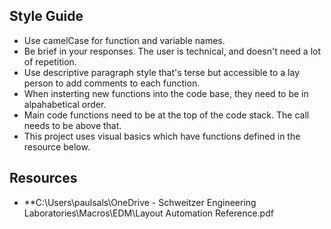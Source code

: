 
## Style Guide
- Use camelCase for function and variable names.
- Be brief in your responses. The user is technical, and doesn't need a lot of repetition.
- Use descriptive paragraph style that's terse but accessible to a lay person to add comments to each function.
- When insterting new functions into the code base, they need to be in alpahabetical order.
- Main code functions need to be at the top of the code stack. The call needs to be above that.
- This project uses visual basics which have functions defined in the resource below.

## Resources

- **C:\Users\paulsals\OneDrive - Schweitzer Engineering Laboratories\Macros\EDM\Layout Automation Reference.pdf